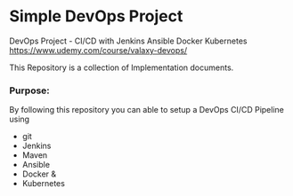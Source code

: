 # Simple DevOps Project

DevOps Project - CI/CD with Jenkins Ansible Docker Kubernetes
https://www.udemy.com/course/valaxy-devops/

This Repository is a collection of Implementation documents. 

### Purpose:
By following this repository you can able to setup a DevOps CI/CD Pipeline using
- git
- Jenkins
- Maven
- Ansible
- Docker &
- Kubernetes

